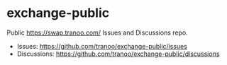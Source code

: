 # exchange-public
Public https://swap.tranoo.com/ Issues and Discussions repo.

 * Issues: https://github.com/tranoo/exchange-public/issues
 * Discussions: https://github.com/tranoo/exchange-public/discussions
